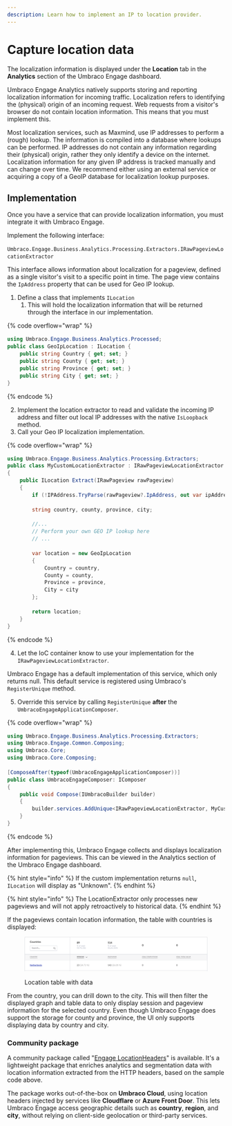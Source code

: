```yaml
---
description: Learn how to implement an IP to location provider.
---
```


# Capture location data

The localization information is displayed under the **Location** tab in the **Analytics** section of the Umbraco Engage dashboard.

Umbraco Engage Analytics natively supports storing and reporting localization information for incoming traffic. Localization refers to identifying the (physical) origin of an incoming request. Web requests from a visitor's browser do not contain location information. This means that you must implement this.

Most localization services, such as Maxmind, use IP addresses to perform a (rough) lookup. The information is compiled into a database where lookups can be performed. IP addresses do not contain any information regarding their (physical) origin, rather they only identify a device on the internet. Localization information for any given IP address is tracked manually and can change over time. We recommend either using an external service or acquiring a copy of a GeoIP database for localization lookup purposes.

## Implementation

Once you have a service that can provide localization information, you must integrate it with Umbraco Engage.

Implement the following interface:

`Umbraco.Engage.Business.Analytics.Processing.Extractors.IRawPageviewLocationExtractor`

This interface allows information about localization for a pageview, defined as a single visitor's visit to a specific point in time. The page view contains the `IpAddress` property that can be used for Geo IP lookup.

1. Define a class that implements `ILocation`
   1. This will hold the localization information that will be returned through the interface in our implementation.

{% code overflow="wrap" %}
```cs
using Umbraco.Engage.Business.Analytics.Processed;
public class GeoIpLocation : ILocation {
    public string Country { get; set; }
    public string County { get; set; }
    public string Province { get; set; }
    public string City { get; set; }
}
```
{% endcode %}

2. Implement the location extractor to read and validate the incoming IP address and filter out local IP addresses with the native `IsLoopback` method.
3. Call your Geo IP localization implementation.

{% code overflow="wrap" %}
```cs
using Umbraco.Engage.Business.Analytics.Processing.Extractors;
public class MyCustomLocationExtractor : IRawPageviewLocationExtractor
{
    public ILocation Extract(IRawPageview rawPageview)
    {
        if (!IPAddress.TryParse(rawPageview?.IpAddress, out var ipAddress) || IPAddress.IsLoopback(ipAddress)) return null;
    
        string country, county, province, city;
    
        //...
        // Perform your own GEO IP lookup here
        // ...
    
        var location = new GeoIpLocation
        {
            Country = country,
            County = county,
            Province = province,
            City = city
        };
    
        return location;
    }
}
```
{% endcode %}

4. Let the IoC container know to use your implementation for the `IRawPageviewLocationExtractor`.

Umbraco Engage has a default implementation of this service, which only returns null. This default service is registered using Umbraco's `RegisterUnique` method.

5. Override this service by calling `RegisterUnique` **after** the `UmbracoEngageApplicationComposer`.

{% code overflow="wrap" %}
```cs
using Umbraco.Engage.Business.Analytics.Processing.Extractors;
using Umbraco.Engage.Common.Composing;
using Umbraco.Core;
using Umbraco.Core.Composing;
    
[ComposeAfter(typeof(UmbracoEngageApplicationComposer))]
public class UmbracoEngageComposer: IComposer
{
    public void Compose(IUmbracoBuilder builder)
    {
        builder.services.AddUnique<IRawPageviewLocationExtractor, MyCustomLocationExtractor>();
    }
}
```
{% endcode %}

After implementing this, Umbraco Engage collects and displays localization information for pageviews. This can be viewed in the Analytics section of the Umbraco Engage dashboard.

{% hint style="info" %}
If the custom implementation returns `null`, `ILocation` will display as "Unknown".
{% endhint %}

{% hint style="info" %}
The LocationExtractor only processes new pageviews and will not apply retroactively to historical data.
{% endhint %}

If the pageviews contain location information, the table with countries is displayed:

<figure><img src="../../.gitbook/assets/image (1) (4).png" alt="Location table - missing data error"><figcaption><p>Location table with data</p></figcaption></figure>

From the country, you can drill down to the city. This will then filter the displayed graph and table data to only display session and pageview information for the selected country. Even though Umbraco Engage does support the storage for county and province, the UI only supports displaying data by country and city.

### Community package

A community package called "[Engage LocationHeaders](https://github.com/hjaltedaniel-umbraco/Umbraco.Community.Engage.LocationHeaders)" is available. It's a lightweight package that enriches analytics and segmentation data with location information extracted from the HTTP headers, based on the sample code above.

The package works out-of-the-box on **Umbraco Cloud**, using location headers injected by services like **Cloudflare** or **Azure Front Door**. This lets Umbraco Engage access geographic details such as **country**, **region**, and **city**, without relying on client-side geolocation or third-party services.
